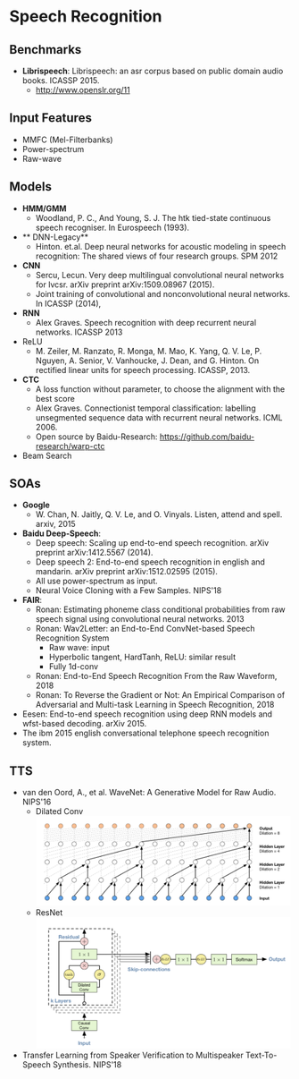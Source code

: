 # Speech Recognition

## Benchmarks
- **Librispeech**: Librispeech: an asr corpus based on public domain audio books. ICASSP 2015.
	- http://www.openslr.org/11

## Input Features
- MMFC (Mel-Filterbanks)
- Power-spectrum
- Raw-wave

## Models
- **HMM/GMM**
	- Woodland, P. C., And Young, S. J. The htk tied-state continuous speech recogniser. In
Eurospeech (1993).
- ** DNN-Legacy**
	- Hinton. et.al. Deep neural networks for acoustic modeling in speech recognition: The shared views of four research groups. SPM 2012
- **CNN**
	- Sercu, Lecun. Very deep multilingual convolutional neural networks for lvcsr. arXiv preprint arXiv:1509.08967 (2015).
	- Joint training of convolutional and nonconvolutional neural networks. In ICASSP (2014), 
- **RNN**
	- Alex Graves. Speech recognition with deep recurrent neural networks. ICASSP 2013
- ReLU
	- M. Zeiler, M. Ranzato, R. Monga, M. Mao, K. Yang, Q. V. Le, P. Nguyen,
A. Senior, V. Vanhoucke, J. Dean, and G. Hinton. On rectified linear units for
speech processing. ICASSP, 2013.
- **CTC**
	- A loss function without parameter, to choose the alignment with the best score
	- Alex Graves. Connectionist temporal classification: labelling unsegmented sequence data with recurrent neural networks. ICML 2006.
	- Open source by Baidu-Research: https://github.com/baidu-research/warp-ctc
- Beam Search

## SOAs
- **Google**
	- W. Chan, N. Jaitly, Q. V. Le, and O. Vinyals. Listen, attend and spell. arxiv, 2015
- **Baidu Deep-Speech**:
	- Deep speech: Scaling up end-to-end speech recognition. arXiv preprint arXiv:1412.5567 (2014).
	- Deep speech 2: End-to-end speech recognition in english and mandarin. arXiv preprint arXiv:1512.02595 (2015).
	- All use power-spectrum as input.
	- Neural Voice Cloning with a Few Samples. NIPS'18
- **FAIR**:
	- Ronan: Estimating phoneme class conditional probabilities from raw speech signal using convolutional neural networks. 2013
	- Ronan: Wav2Letter: an End-to-End ConvNet-based Speech Recognition System
		- Raw wave: input
		- Hyperbolic tangent, HardTanh, ReLU: similar result
		- Fully 1d-conv
	- Ronan: End-to-End Speech Recognition From the Raw Waveform, 2018
	- Ronan: To Reverse the Gradient or Not: An Empirical Comparison of Adversarial and Multi-task Learning in Speech Recognition, 2018
- Eesen: End-to-end speech recognition using deep RNN models and wfst-based decoding. arXiv 2015.
- The ibm 2015 english conversational telephone speech recognition system.

## TTS
- van den Oord, A., et al. WaveNet: A Generative Model for Raw Audio. NIPS'16
	- Dilated Conv\
		<img src = '/NLP/images/wavenet1.png' width = '500px'>
	- ResNet\
		<img src = '/NLP/images/wavenet2.png' width = '500px'>
- Transfer Learning from Speaker Verification to Multispeaker Text-To-Speech Synthesis. NIPS'18
